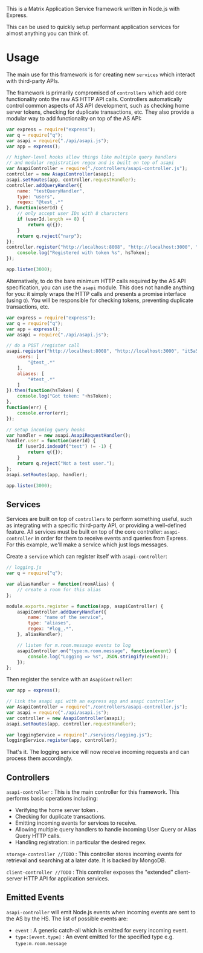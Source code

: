 This is a Matrix Application Service framework written in Node.js with Express.

This can be used to quickly setup performant application services for almost anything you can think of.

Usage
=====

The main use for this framework is for creating new ``services`` which interact with third-party APIs.

The framework is primarily compromised of ``controllers`` which add core functionality onto the raw AS HTTP
API calls. Controllers automatically control common aspects of AS API development, such as checking home
server tokens, checking for duplicate transactions, etc. They also provide a modular way to add 
functionality on top of the AS API:

``` javascript
var express = require("express");
var q = require("q");
var asapi = require("./api/asapi.js");
var app = express();

// higher-level hooks allow things like multiple query handlers
// and modular registration regex and is built on top of asapi
var AsapiController = require("./controllers/asapi-controller.js");
controller = new AsapiController(asapi);
asapi.setRoutes(app, controller.requestHandler);
controller.addQueryHandler({
    name: "testQueryHandler",
    type: "users",
    regex: "@test_.*"
}, function(userId) {
    // only accept user IDs with 8 characters
    if (userId.length == 8) {
        return q({});
    }
    return q.reject("narp");
});
controller.register("http://localhost:8008", "http://localhost:3000", "1234567890").then(function(hsToken) {
    console.log("Registered with token %s", hsToken);
});

app.listen(3000);
```

Alternatively, to do the bare minimum HTTP calls required by the AS API specification, you can use the ``asapi`` module. This does not handle anything for you: it simply wraps the HTTP calls and presents a promise interface (using ``Q``). You will be responsible for checking tokens, preventing duplicate transactions, etc.

``` javascript
var express = require("express");
var q = require("q");
var app = express();
var asapi = require("./api/asapi.js");

// do a POST /register call
asapi.register("http://localhost:8008", "http://localhost:3000", "it5a5ecr3t23v3ry1", {
    users: [
        "@test_.*"
    ],
    aliases: [
        "#test_.*"
    ]
}).then(function(hsToken) {
    console.log("Got token: "+hsToken);
},
function(err) {
    console.error(err);
});

// setup incoming query hooks
var handler = new asapi.AsapiRequestHandler();
handler.user = function(userId) {
    if (userId.indexOf("test") != -1) {
        return q({});
    }
    return q.reject("Not a test user.");
};
asapi.setRoutes(app, handler);

app.listen(3000);
```

Services
--------

Services are built on top of ``controllers`` to perform something useful, such as integrating with a specific third-party API, or providing a well-defined feature. All services must be built on top of the core controller: ``asapi-controller`` in order for them to receive events and queries from Express. For this example, we'll make a service which just logs messages.

Create a ``service`` which can register itself with ``asapi-controller``:

``` javascript
// logging.js
var q = require("q");

var aliasHandler = function(roomAlias) {
    // create a room for this alias
};

module.exports.register = function(app, asapiController) {
    asapiController.addQueryHandler({
        name: "name of the service",
        type: "aliases",
        regex: "#log_.*",
    }, aliasHandler);

    // listen for m.room.message events to log
    asapiController.on("type:m.room.message", function(event) {
        console.log("Logging => %s", JSON.stringify(event));
    });
};
```

Then register the service with an ``AsapiController``:

``` javascript
var app = express();

// link the asapi api with an express app and asapi controller
var AsapiController = require("./controllers/asapi-controller.js");
var asapi = require("./api/asapi.js");
var controller = new AsapiController(asapi);
asapi.setRoutes(app, controller.requestHandler);

var loggingService = require("./services/logging.js");
loggingService.register(app, controller);
```

That's it. The logging service will now receive incoming requests and can process them accordingly.

Controllers
-----------

``asapi-controller`` : This is the main controller for this framework. This performs basic operations including:
 - Verifying the home server token .
 - Checking for duplicate transactions.
 - Emitting incoming events for services to receive.
 - Allowing multiple query handlers to handle incoming User Query or Alias Query HTTP calls.
 - Handling registration: in particular the desired regex.

``storage-controller //TODO`` : This controller stores incoming events for retrieval and searching at a later date. It is backed by MongoDB.

``client-controller //TODO`` : This controller exposes the "extended" client-server HTTP API for application services.

Emitted Events
--------------
``asapi-controller`` will emit Node.js events when incoming events are sent to the AS by the HS. The list of possible events are:
 - ``event`` : A generic catch-all which is emitted for every incoming event.
 - ``type:[event.type]`` : An event emitted for the specified type e.g. ``type:m.room.message``
